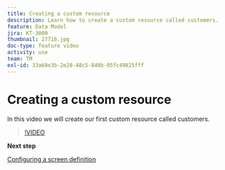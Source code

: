 ```yaml
---
title: Creating a custom resource
description: Learn how to create a custom resource called customers.
feature: Data Model
jira: KT-3000
thumbnail: 27716.jpg
doc-type: feature video
activity: use
team: TM
exl-id: 33a68e3b-2e28-48c5-840b-05fc49825fff
---
```

# Creating a custom resource

In this video we will create our first custom resource called customers.

>[!VIDEO](https://video.tv.adobe.com/v/27716?quality=9)

**Next step**

[Configuring a screen definition](./configuring-a-screen-definition-for-a-custom-resource.md)
